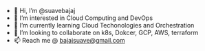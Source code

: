 - 👋 Hi, I’m @suavebajaj
- 👀 I’m interested in Cloud Computing and DevOps
- 🌱 I’m currently learning Cloud Techonologies and Orchestration 
- 💞️ I’m looking to collaborate on k8s, Dokcer, GCP, AWS, terraform
- 📫 Reach me @ bajajsuave@gmail.com

<!---
suavebajaj/suavebajaj is a ✨ special ✨ repository because its `README.md` (this file) appears on your GitHub profile.
You can click the Preview link to take a look at your changes.
--->
